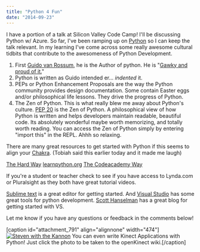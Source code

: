 ```yaml
---
title: "Python 4 Fun"
date: "2014-09-23"
---
```


I have a portion of a talk at Silicon Valley Code Camp! I'll be discussing Python w/ Azure. So far, I've been ramping up on [Python](https://docs.python.org/3/tutorial/ "Python Tutorial") so I can keep the talk relevant. In my learning I've come across some really awesome cultural tidbits that contribute to the awesomeness of Python Development.

1. First [Guido van Rossum](https://www.python.org/~guido/ "His Site"), he is the Author of python. He is "[Gawky and proud of it.](http://www.washingtonpost.com/wp-srv/business/longterm/microsoft/stories/1998/raymond120398.htm "Article About Open Source Movement")"
2. Python is written as Guido intended er... _indented_ it.
3. PEPs or Python Enhancement Proposals are the way the Python community provides design documentation. Some contain Easter eggs and/or philosophical life lessons. They drive the progress of Python.
4. The Zen of Python. This is what really blew me away about Python's culture. [PEP 20](http://legacy.python.org/dev/peps/pep-0020/ "PEP 20 ") is the Zen of Python. A philosophical view of how Python is written and helps developers maintain readable, beautiful code. Its absolutely wonderful maybe worth memorizing, and totally worth reading. You can access the Zen of Python simply by entering "import this" in the REPL. Ahhh so relaxing.

There are many great resources to get started with Python if this seems to align your [Chakra](http://en.wikipedia.org/wiki/Chakra "CHAKRA"). (Tobiah said this earlier today and it made me laugh)

[The Hard Way](http://learnpythonthehardway.org/book/ "Great place to start") [learnpython.org](http://www.learnpython.org/) [The Codeacademy Way](http://www.codecademy.com/en/tracks/python "CodeAcademy ")

If you're a student or teacher check to see if you have access to Lynda.com or Pluralsight as they both have great tutorial videos.

[Sublime text](http://www.sublimetext.com/ "sublime's site") is a great editor for getting started. And [Visual Studio](http://visualstudiogallery.msdn.microsoft.com/9ea113de-a009-46cd-99f5-65ef0595f937 "Python Tools for Visual Studio!") has some great tools for python development. [Scott Hanselman](http://www.hanselman.com/blog/OneOfMicrosoftsBestKeptSecretsPythonToolsForVisualStudioPTVS.aspx "Scott's Block ") has a great blog for getting started with VS.

Let me know if you have any questions or feedback in the comments below!

\[caption id="attachment\_791" align="alignnone" width="474"\][![Steven with the Kannon](images/IMG_20140911_162026-768x1024.jpg)](http://openkinect.org/wiki/Python_Wrapper) You can even write Kinect Applications with Python! Just click the photo to be taken to the openKinect wiki.\[/caption\]

